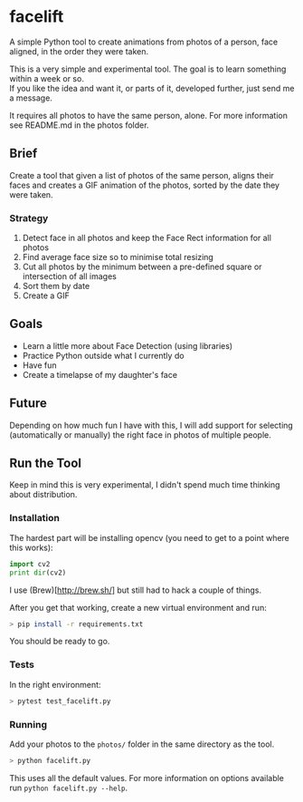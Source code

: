# facelift
A simple Python tool to create animations from photos of a person, face aligned, in the order they were taken.

This is a very simple and experimental tool. The goal is to learn something within a week or so.  
If you like the idea and want it, or parts of it, developed further, just send me a message.  

It requires all photos to have the same person, alone. For more information see README.md in the photos folder.

## Brief

Create a tool that given a list of photos of the same person, aligns their faces and creates a GIF animation of the photos, sorted by the date they were taken.

### Strategy

1. Detect face in all photos and keep the Face Rect information for all photos
2. Find average face size so to minimise total resizing 
3. Cut all photos by the minimum between a pre-defined square or intersection of all images
4. Sort them by date
5. Create a GIF

## Goals

* Learn a little more about Face Detection (using libraries)
* Practice Python outside what I currently do
* Have fun
* Create a timelapse of my daughter's face

## Future

Depending on how much fun I have with this, I will add support for selecting (automatically or manually) the right face in photos of multiple people.

## Run the Tool

Keep in mind this is very experimental, I didn't spend much time thinking about distribution.

### Installation

The hardest part will be installing opencv (you need to get to a point where this works):

```Python
import cv2
print dir(cv2)
```

I use (Brew)[http://brew.sh/] but still had to hack a couple of things.

After you get that working, create a new virtual environment and run:

```bash
> pip install -r requirements.txt
```

You should be ready to go.

### Tests

In the right environment:

```bash
> pytest test_facelift.py 
```

### Running

Add your photos to the `photos/` folder in the same directory as the tool.

```bash
> python facelift.py
```

This uses all the default values. For more information on options available
run `python facelift.py --help`.
